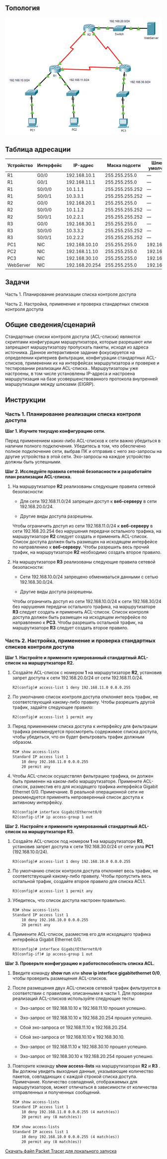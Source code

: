 ## Топология

![](./assets/topology.png)

## Таблица адресации

| Устройство | Интерфейс | IP-адрес       | Маска подсети   | Шлюз по умолчанию |
|------------|-----------|----------------|-----------------|-------------------|
| R1         | G0/0      | 192.168.10.1   | 255.255.255.0   | —                 |
| R1         | G0/1      | 192.168.11.1   | 255.255.255.0   | —                 |
| R1         | S0/0/0    | 10.1.1.1       | 255.255.255.252 | —                 |
| R1         | S0/0/1    | 10.3.3.1       | 255.255.255.252 | —                 |
| R2         | G0/0      | 192.168.20.1   | 255.255.255.0   | —                 |
| R2         | S0/0/0    | 10.1.1.2       | 255.255.255.252 | —                 |
| R2         | S0/0/1    | 10.2.2.1       | 255.255.255.252 | —                 |
| R3         | G0/0      | 192.168.30.1   | 255.255.255.0   | —                 |
| R3         | S0/0/0    | 10.3.3.2       | 255.255.255.252 | —                 |
| R3         | S0/0/1    | 10.2.2.2       | 255.255.255.252 | —                 |
| PC1        | NIC       | 192.168.10.10  | 255.255.255.0   | 192.168.10.1      |
| PC2        | NIC       | 192.168.11.10  | 255.255.255.0   | 192.168.11.1      |
| PC3        | NIC       | 192.168.30.10  | 255.255.255.0   | 192.168.30.1      |
| WebServer  | NIC       | 192.168.20.254 | 255.255.255.0   | 192.168.20.1      |

## Задачи

Часть 1. Планирование реализации списка контроля доступа

Часть 2. Настройка, применение и проверка стандартных списков контроля доступа

## Общие сведения/сценарий

Стандартные списки контроля доступа (ACL-списки) являются скриптами конфигурации маршрутизатора, которые разрешают или запрещают маршрутизатору пропускать пакеты, исходя из адреса источника. Данное интерактивное задание фокусируется на определении критериев фильтрации, конфигурации стандартных ACL-списков, применении их на интерфейсах маршрутизатора и проверке и тестировании реализации ACL-списка.. Маршрутизаторы уже настроены, в том числе установлены IP-адреса и настроена маршрутизация на базе усовершенствованного протокола внутренней маршрутизации между шлюзами (EIGRP).

## Инструкции

### Часть 1. Планирование реализации списка контроля доступа

**Шаг 1. Изучите текущую конфигурацию сети.**

Перед применением каких-либо ACL-списков к сети важно убедиться в наличии полного подключения. Убедитесь в том, что обеспечено полное подключение сети, выбрав ПК и отправив с него эхо-запросы на другие устройства в этой сети. Эхо-запросы на каждое устройство должны быть успешными.

**Шаг 2. Исследуйте правила сетевой безопасности и разработайте план реализации ACL-списка.**

1.  На маршрутизаторе **R2** реализованы следующие правила сетевой безопасности:

    -   Для сети 192.168.11.0/24 запрещен доступ к **веб-серверу** в сети 192.168.20.0/24.

    -   Другие виды доступа разрешены.

    Чтобы ограничить доступ из сети 192.168.11.0/24 к **веб-серверу** в сети 192.168.20.254 без нарушения передачи остального трафика, на маршрутизаторе **R2** следует создать и применить ACL-список. Список доступа должен быть размещен на исходящем интерфейсе по направлению к **веб-серверу**. Чтобы разрешить весь прочий трафик, на маршрутизаторе **R2** необходимо создать второе правило.

2.  На маршрутизаторе **R3** реализованы следующие правила сетевой безопасности:

    -   Сети 192.168.10.0/24 запрещено обмениваться данными с сетью 192.168.30.0/24.

    -   Другие виды доступа разрешены.

    Чтобы ограничить доступ из сети 192.168.10.0/24 к сети 192.168.30/24 без нарушения передачи остального трафика, на маршрутизаторе **R3** следует создать и применить ACL-список. Список контроля доступа должен быть размещен на исходящем интерфейсе по направлению к **PC3**. Чтобы разрешить остальной трафик, на маршрутизаторе **R3** следует создать второе правило.

### Часть 2. Настройка, применение и проверка стандартных списков контроля доступа

**Шаг 1. Настройте и примените нумерованный стандартный ACL-список на маршрутизаторе R2.**

1.  Создайте ACL-список с номером **1** на маршрутизаторе **R2**, установив запрет доступа к сети 192.168.20.0/24 от сети 192.168.11.0/24.

    ```
    R2(config)# access-list 1 deny 192.168.11.0 0.0.0.255
    ```

2.  По умолчанию список контроля доступа отклоняет весь трафик, не соответствующий какому-либо правилу. Чтобы разрешить другой трафик, задайте следующее правило:

    ```
    R2(config)# access-list 1 permit any
    ```

3.  Перед применением списка доступа к интерфейсу для фильтрации трафика рекомендуется просмотреть содержимое списка доступа, чтобы убедиться, что он будет фильтровать трафик должным образом.

    ```
    R2# show access-lists
    Standard IP access list 1
        10 deny 192.168.11.0 0.0.0.255
        20 permit any
    ```

4.  Чтобы ACL-список осуществлял фильтрацию трафика, он должен быть применен на каком-либо маршрутизаторе. Примените ACL-список, разместив его для исходящего трафика интерфейса Gigabit Ethernet 0/0. Примечание. В реальной операционной сети не рекомендуется применять непроверенный список доступа к активному интерфейсу.

    ```
    R2(config)# interface GigabitEthernet0/0
    R2(config-if)# ip access-group 1 out
    ```

**Шаг 2. Настройте и примените нумерованный стандартный ACL-список на маршрутизаторе R3.**

1.  Создайте ACL-список под номером **1** на маршрутизаторе **R3**, установив запрет доступа к сети 192.168.30.0/24 от сети узла **PC1** (192.168.10.0/24).

    ```
    R3(config)# access-list 1 deny 192.168.10.0 0.0.0.255
    ```

2.  По умолчанию список контроля доступа отклоняет весь трафик, не соответствующий какому-либо правилу. Чтобы пропустить весь остальной трафик, создайте второе правило для списка ACL1.

    ```
    R3(config)# access-list 1 permit any
    ```

3.  Убедитесь, что список доступа настроен правильно.

    ```
    R3# show access-lists
    Standard IP access list 1
        10 deny 192.168.10.0 0.0.0.255
        20 permit any
    ```

4.  Примените ACL-список, разместив его для исходящего трафика интерфейса Gigabit Ethernet 0/0.

    ```
    R3(config)# interface GigabitEthernet0/0
    R3(config-if)# ip access-group 1 out
    ```

**Шаг 3. Проверьте конфигурацию и работоспособность списка ACL.**

1.  Введите команду **show run** или **show ip interface gigabitethernet 0/0**, чтобы проверить размещения ACL-списков.

2.  После размещения двух ACL-списков сетевой трафик фильтруется в соответствии с правилами, описанными в части 1. Для проверки реализаций ACL-списков используйте следующие тесты:

    -   Эхо-запрос от 192.168.10.10 к 192.168.11.10 прошел успешно.

    -   Эхо-запрос от 192.168.10.10 к 192.168.20.254 прошел успешно.

    -   Сбой эхо-запроса от 192.168.11.10 к 192.168.20.254.

    -   Сбой эхо-запроса от 192.168.10.10 к 192.168.30.10.

    -   Эхо-запрос от 192.168.11.10 к 192.168.30.10 прошел успешно.

    -   Эхо-запрос от 192.168.30.10 к 192.168.20.254 прошел успешно.

3.  Повторите команду **show access-lists** на маршрутизаторах **R2** и **R3** . Вы должны увидеть выходные данные, указывающие количество пакетов, совпадающих с каждой строкой списка доступа. Примечание. Количество совпадений, отображаемых для маршрутизаторов, может отличаться в зависимости от количества отправленных и полученных сообщений.

    ```
    R2# show access-lists
    Standard IP access list 1
        10 deny 192.168.11.0 0.0.0.255 (4 match(es))
        20 permit any (8 match(es))

    R3# show access-lists
    Standard IP access list 1
        10 deny 192.168.10.0 0.0.0.255 (4 match(es))
        20 permit any (8 match(es))
    ```

[Скачать файл Packet Tracer для локального запуска](./assets/5.1.8-lab.pka)
